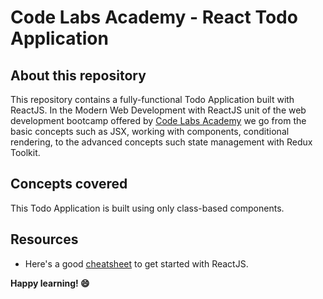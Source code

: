 # Code Labs Academy - React Todo Application

## About this repository

This repository contains a fully-functional Todo Application built with ReactJS. In the Modern Web Development with ReactJS unit of the web development bootcamp offered by [Code Labs Academy](https://codelabsacademy.com/) we go from the basic concepts such as JSX, working with components, conditional rendering, to the advanced concepts such state management with Redux Toolkit.

## Concepts covered

This Todo Application is built using only class-based components.

## Resources

- Here's a good [cheatsheet](https://medium.com/coinmonks/react-js-cheatsheet-for-beginners-5665425d9026) to get started with ReactJS.

**Happy learning! 😄**
